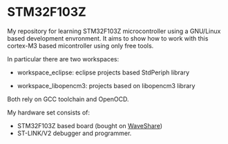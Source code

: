 STM32F103Z
==========

My repository for learning STM32F103Z microcontroller using a GNU/Linux based development envronment. It aims to show how to work with this cortex-M3 based micontroller using only free tools.

In particular there are two workspaces:

* workspace_eclipse: eclipse projects based StdPeriph library

* workspace_libopencm3: projects based on libopencm3 library

Both rely on GCC toolchain and OpenOCD.

My hardware set consists of:

* STM32F103Z based board (bought on [WaveShare](http://www.wvshare.com/column/STM32_DevelopmentBoard.htm#Open103Z))
* ST-LINK/V2 debugger and programmer.
